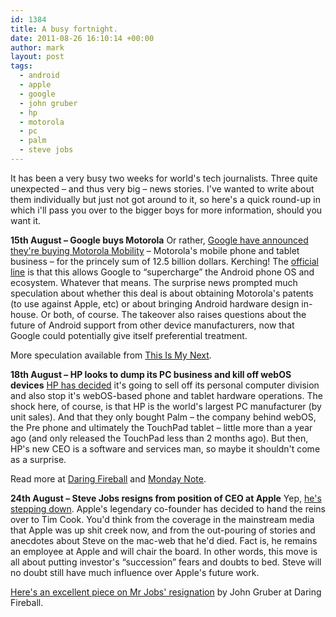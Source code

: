 ```yaml
---
id: 1384
title: A busy fortnight.
date: 2011-08-26 16:10:14 +00:00
author: mark
layout: post
tags:
  - android
  - apple
  - google
  - john gruber
  - hp
  - motorola
  - pc
  - palm
  - steve jobs
---
```

It has been a very busy two weeks for world's tech journalists. Three quite unexpected &#8211; and thus very big &#8211; news stories. I've wanted to write about them individually but just not got around to it, so here's a quick round-up in which i'll pass you over to the bigger boys for more information, should you want it.

**15th August &#8211; Google buys Motorola**
Or rather, [Google have announced they're buying Motorola Mobility](http://thisismynext.com/2011/08/15/google-buy-motorola-mobility-hardware-business/) &#8211; Motorola's mobile phone and tablet business &#8211; for the princely sum of 12.5 billion dollars. Kerching! The [official line](http://googleblog.blogspot.com/2011/08/supercharging-android-google-to-acquire.html) is that this allows Google to &#8220;supercharge&#8221; the Android phone OS and ecosystem. Whatever that means. The surprise news prompted much speculation about whether this deal is about obtaining Motorola's patents (to use against Apple, etc) or about bringing Android hardware design in-house. Or both, of course. The takeover also raises questions about the future of Android support from other device manufacturers, now that Google could potentially give itself preferential treatment.

More speculation available from [This Is My Next](http://thisismynext.com/2011/08/18/google-motorola-doomsday/).

**18th August &#8211; HP looks to dump its PC business and kill off webOS devices**
[HP has decided](http://www.precentral.net/breaking-hp-shutting-down-webos-device-operations-will-continue-explore-options) it's going to sell off its personal computer division and also stop it's webOS-based phone and tablet hardware operations. The shock here, of course, is that HP is the world's largest PC manufacturer (by unit sales). And that they only bought Palm &#8211; the company behind webOS, the Pre phone and ultimately the TouchPad tablet &#8211; little more than a year ago (and only released the TouchPad less than 2 months ago). But then, HP's new CEO is a software and services man, so maybe it shouldn't come as a surprise.

Read more at [Daring Fireball](http://daringfireball.net/2011/08/hp_apotheker) and [Monday Note](http://www.mondaynote.com/2011/08/21/hp-what-leo-apotheker%E2%80%99s-decisions-mean/).

**24th August &#8211; Steve Jobs resigns from position of CEO at Apple**
Yep, [he's stepping down](http://www.apple.com/pr/library/2011/08/24Letter-from-Steve-Jobs.html). Apple's legendary co-founder has decided to hand the reins over to Tim Cook. You'd think from the coverage in the mainstream media that Apple was up shit creek now, and from the out-pouring of stories and anecdotes about Steve on the mac-web that he'd died. Fact is, he remains an employee at Apple and will chair the board. In other words, this move is all about putting investor's &#8220;succession&#8221; fears and doubts to bed. Steve will no doubt still have much influence over Apple's future work.

[Here's an excellent piece on Mr Jobs' resignation](http://daringfireball.net/2011/08/resigned) by John Gruber at Daring Fireball.
